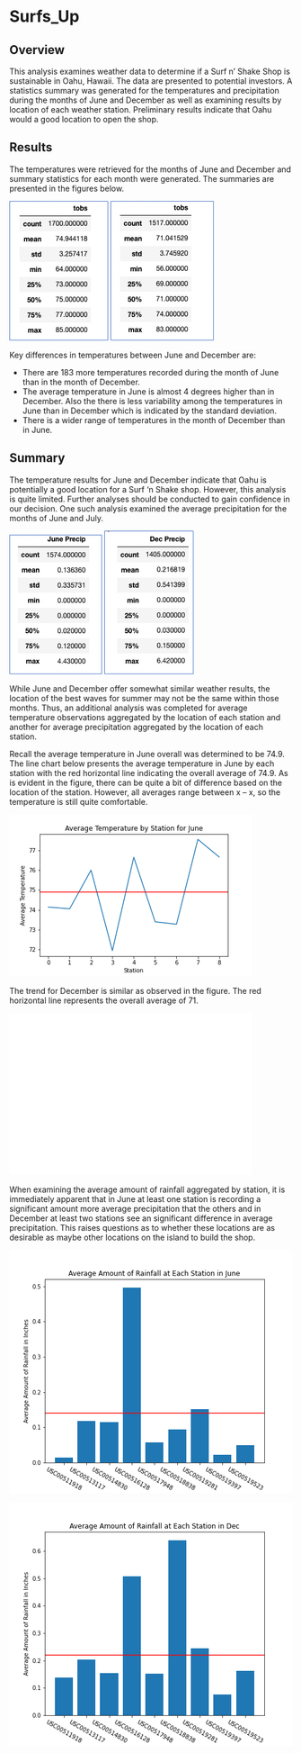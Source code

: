 # Surfs_Up

## Overview

This analysis examines weather data to determine if a Surf n’ Shake Shop is sustainable in Oahu, Hawaii. The data are presented to potential investors. A statistics summary was generated for the temperatures and precipitation during the months of June and December as well as examining results by location of each weather station. Preliminary results indicate that Oahu would a good location to open the shop.

## Results

The temperatures were retrieved for the months of June and December and summary statistics for each month were generated. The summaries are presented in the figures below. 

![June_stats](Resources/june_stats.png) ![Dec stats](Resources/dec_stats.png)

Key differences in temperatures between June and December are:

* There are 183 more temperatures recorded during the month of June than in the month of December.
* The average temperature in June is almost 4 degrees higher than in December. Also the there is less variability among the temperatures in June than in December which is indicated by the standard deviation.	
* There is a wider range of temperatures in the month of December than in June. 

## Summary

The temperature results for June and December indicate that Oahu is potentially a good location for a Surf ‘n Shake shop. However, this analysis is quite limited. Further analyses should be conducted to gain confidence in our decision. One such analysis examined the average precipitation for the months of June and July.


![June Precip Summary](Resources/june_precip_summary.png) ![Dec Precip Summary](Resources/dec_precip_summary.png)

While June and December offer somewhat similar weather results, the location of the best waves for summer may not be the same within those months. Thus, an additional analysis was completed for average temperature observations aggregated by the location of each station and another for average precipitation aggregated by the location of each station. 

Recall the average temperature in June overall was determined to be 74.9. The line chart below presents the average temperature in June by each station with the red horizontal line indicating the overall average of 74.9. As is evident in the figure, there can be quite a bit of difference based on the location of the station. However, all averages range between x – x, so the temperature is still quite comfortable. 

![Station Temp June](Resources/Station_Temp_June.png)

The trend for December is similar as observed in the figure. The red horizontal line represents the overall average of 71.  



![Station Temp June](Resources/Station_Temp_Dec.png)



When examining the average amount of rainfall aggregated by station, it is immediately apparent that in June at least one station is recording a significant amount more average precipitation that the others  and in December at least two stations see an significant difference in average precipitation.  This raises questions as to whether these locations are as desirable as maybe other locations on the island to build the shop.

![Avg Station Precip June](Resources/avg_station_precip_june.png)
  

![Avg Station Precip Dec](Resources/avg_station_precip_dec.png)
